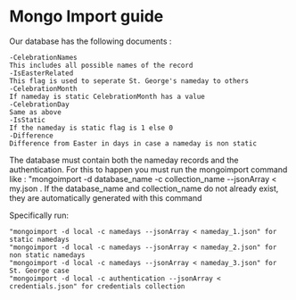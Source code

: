 Mongo Import guide
===================

Our database has the following documents :

	-CelebrationNames
	This includes all possible names of the record
	-IsEasterRelated
	This flag is used to seperate St. George's nameday to others
	-CelebrationMonth
	If nameday is static CelebrationMonth has a value
	-CelebrationDay
	Same as above
	-IsStatic
	If the nameday is static flag is 1 else 0
	-Difference
	Difference from Easter in days in case a nameday is non static

The database must contain both the nameday records and the authentication. For this to happen you must run the mongoimport command like :
"mongoimport -d database_name -c collection_name --jsonArray < my.json . If the database_name and collection_name do not already exist, they are automatically generated with this command

Specifically run:

    "mongoimport -d local -c namedays --jsonArray < nameday_1.json" for static namedays
    "mongoimport -d local -c namedays --jsonArray < nameday_2.json" for non static namedays
    "mongoimport -d local -c namedays --jsonArray < nameday_3.json" for St. George case
    "mongoimport -d local -c authentication --jsonArray < credentials.json" for credentials collection
